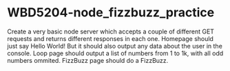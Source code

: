 # WBD5204-node_fizzbuzz_practice

Create a very basic node server which accepts a couple of different GET requests and returns different responses in each one.
    Homepage should just say Hello World! But it should also output any data about the user in the console.
     Loop page should output a list of numbers from 1 to 1k, with all odd numbers ommited.
     FizzBuzz page should do a FizzBuzz.
